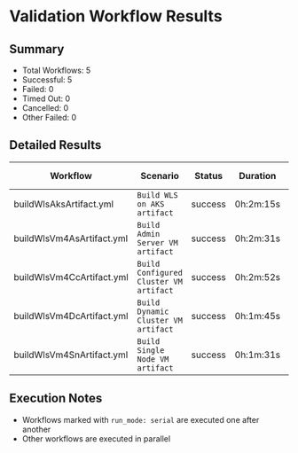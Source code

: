# Validation Workflow Results

## Summary
- Total Workflows: 5
- Successful: 5
- Failed: 0
- Timed Out: 0
- Cancelled: 0
- Other Failed: 0

## Detailed Results

| Workflow | Scenario | Status | Duration | Run URL |
|----------|----------|---------|-----------|----------|
| buildWlsAksArtifact.yml | `Build WLS on AKS artifact` | success | 0h:2m:15s | [View Run](https://github.com/azure-javaee/weblogic-azure/actions/runs/18253054066) |
| buildWlsVm4AsArtifact.yml | `Build Admin Server VM artifact` | success | 0h:2m:31s | [View Run](https://github.com/azure-javaee/weblogic-azure/actions/runs/18253055052) |
| buildWlsVm4CcArtifact.yml | `Build Configured Cluster VM artifact` | success | 0h:2m:52s | [View Run](https://github.com/azure-javaee/weblogic-azure/actions/runs/18253055975) |
| buildWlsVm4DcArtifact.yml | `Build Dynamic Cluster VM artifact` | success | 0h:1m:45s | [View Run](https://github.com/azure-javaee/weblogic-azure/actions/runs/18253056970) |
| buildWlsVm4SnArtifact.yml | `Build Single Node VM artifact` | success | 0h:1m:31s | [View Run](https://github.com/azure-javaee/weblogic-azure/actions/runs/18253058204) |


## Execution Notes
- Workflows marked with `run_mode: serial` are executed one after another
- Other workflows are executed in parallel
